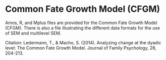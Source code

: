 # Common Fate Growth Model (CFGM)
Amos, R, and Mplus files are provided for the Common Fate Growth Model (CFGM). There is also a file illustrating the different data formats for the use of SEM and multilevel SEM.

Citation: Ledermann, T., & Macho, S. (2014). Analyzing change at the dyadic level: The Common Fate Growth Model. Journal of Family Psychology, 28, 204-213. 
